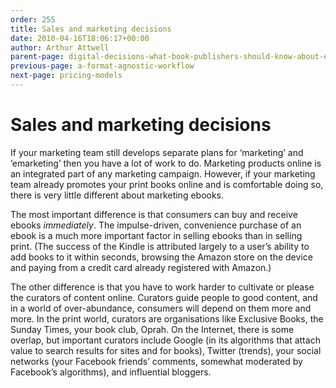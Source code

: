 ```yaml
---
order: 255
title: Sales and marketing decisions
date: 2010-04-16T18:06:17+00:00
author: Arthur Attwell
parent-page: digital-decisions-what-book-publishers-should-know-about-ebooks
previous-page: a-format-agnostic-workflow
next-page: pricing-models
---
```


# Sales and marketing decisions

If your marketing team still develops separate plans for &#8216;marketing&#8217; and &#8217;emarketing&#8217; then you have a lot of work to do. Marketing products online is an integrated part of any marketing campaign. However, if your marketing team already promotes your print books online and is comfortable doing so, there is very little different about marketing ebooks.

The most important difference is that consumers can buy and receive ebooks _immediately_. The impulse-driven, convenience purchase of an ebook is a much more important factor in selling ebooks than in selling print. (The success of the Kindle is attributed largely to a user&#8217;s ability to add books to it within seconds, browsing the Amazon store on the device and paying from a credit card already registered with Amazon.)

The other difference is that you have to work harder to cultivate or please the curators of content online. Curators guide people to good content, and in a world of over-abundance, consumers will depend on them more and more. In the print world, curators are organisations like Exclusive Books, the Sunday Times, your book club, Oprah. On the Internet, there is some overlap, but important curators include Google (in its algorithms that attach value to search results for sites and for books), Twitter (trends), your social networks (your Facebook friends&#8217; comments, somewhat moderated by Facebook&#8217;s algorithms), and influential bloggers.


